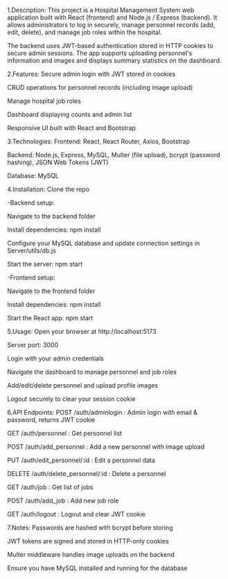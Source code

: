 1.Description:
This project is a Hospital Management System web application built with React (frontend) and Node.js / Express (backend).
It allows administrators to log in securely, manage personnel records (add, edit, delete), and manage job roles within the hospital.

The backend uses JWT-based authentication stored in HTTP cookies to secure admin sessions. The app supports uploading personnel's information and images and displays summary statistics on the dashboard.

2.Features:
Secure admin login with JWT stored in cookies

CRUD operations for personnel records (including image upload)

Manage hospital job roles

Dashboard displaying counts and admin list

Responsive UI built with React and Bootstrap

3.Technologies:
Frontend: React, React Router, Axios, Bootstrap

Backend: Node.js, Express, MySQL, Multer (file upload), bcrypt (password hashing), JSON Web Tokens (JWT)

Database: MySQL

4.Installation:
Clone the repo

-Backend setup:

 Navigate to the backend folder

 Install dependencies: npm install

 Configure your MySQL database and update connection settings in Server/utils/db.js

 Start the server: npm start

-Frontend setup:

 Navigate to the frontend folder

 Install dependencies: npm install

 Start the React app: npm start

5.Usage:
Open your browser at http://localhost:5173

Server port: 3000

Login with your admin credentials

Navigate the dashboard to manage personnel and job roles

Add/edit/delete personnel and upload profile images

Logout securely to clear your session cookie

6.API Endpoints:
POST /auth/adminlogin : Admin login with email & password, returns JWT cookie

GET /auth/personnel : Get personnel list

POST /auth/add_personnel : Add a new personnel with image upload

PUT /auth/edit_personnel/:id : Edit a personnel data

DELETE /auth/delete_personnel/:id : Delete a personnel

GET /auth/job : Get list of jobs

POST /auth/add_job : Add new job role

GET /auth/logout : Logout and clear JWT cookie

7.Notes:
Passwords are hashed with bcrypt before storing

JWT tokens are signed and stored in HTTP-only cookies

Multer middleware handles image uploads on the backend

Ensure you have MySQL installed and running for the database